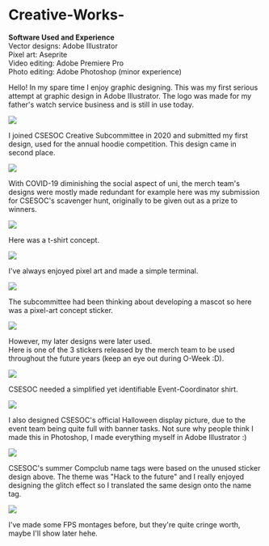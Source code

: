# Creative-Works-

**Software Used and Experience**<br/>
Vector designs: Adobe Illustrator<br/>
Pixel art: Aseprite<br/>
Video editing: Adobe Premiere Pro<br/>
Photo editing: Adobe Photoshop (minor experience)<br/>

Hello! In my spare time I enjoy graphic designing. This was my first serious attempt at graphic design in Adobe Illustrator. The logo was made for my father's watch service business and is still in use today.

![](Artisan-Logo.jpg)

I joined CSESOC Creative Subcommittee in 2020 and submitted my first design, used for the annual hoodie competition. This design came in second place.

![](CPU.png)

With COVID-19 diminishing the social aspect of uni, the merch team's designs were mostly made redundant for example here was my submission for CSESOC's scavenger hunt, originally to be given out as a prize to winners.

![](Certified_Scavenger.png)

Here was a t-shirt concept.

![](Constellation.png)

I've always enjoyed pixel art and made a simple terminal.

![](Terminal.jpg)

The subcommittee had been thinking about developing a mascot so here was a pixel-art concept sticker.

![](Im-fine.png)

However, my later designs were later used. <br/>
Here is one of the 3 stickers released by the merch team to be used throughout the future years (keep an eye out during O-Week :D).

![](Keycaps.png)

CSESOC needed a simplified yet identifiable Event-Coordinator shirt.

![](Event-Coordinator.png)

I also designed CSESOC's official Halloween display picture, due to the event team being quite full with banner tasks. Not sure why people think I made this in Photoshop, I made everything myself in Adobe Illustrator :)

![](Halloween.png)

CSESOC's summer Compclub name tags were based on the unused sticker design above. The theme was "Hack to the future" and I really enjoyed designing the glitch effect so I translated the same design onto the name tag. 

![](Compclub.png)

I've made some FPS montages before, but they're quite cringe worth, maybe I'll show later hehe.
